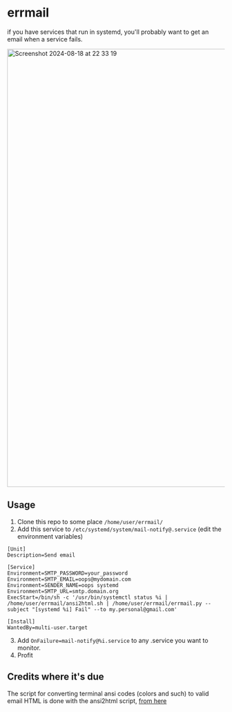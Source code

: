 # errmail

if you have services that run in systemd, you'll probably want to get an email when a service fails.

<img width="1015" alt="Screenshot 2024-08-18 at 22 33 19" src="https://github.com/user-attachments/assets/58d269bd-1fe8-415f-bb7b-ca524392bc55">

## Usage

1. Clone this repo to some place `/home/user/errmail/`
2. Add this service to `/etc/systemd/system/mail-notify@.service` (edit the environment variables)

```
[Unit]
Description=Send email

[Service]
Environment=SMTP_PASSWORD=your_password
Environment=SMTP_EMAIL=oops@mydomain.com
Environment=SENDER_NAME=oops systemd
Environment=SMTP_URL=smtp.domain.org
ExecStart=/bin/sh -c '/usr/bin/systemctl status %i | /home/user/errmail/ansi2html.sh | /home/user/errmail/errmail.py --subject "[systemd %i] Fail" --to my.personal@gmail.com'

[Install]
WantedBy=multi-user.target
```

3. Add `OnFailure=mail-notify@%i.service` to any .service you want to monitor.
4. Profit

## Credits where it's due

The script for converting terminal ansi codes (colors and such) to valid email HTML is done with the ansi2html script, [from here][1]

[1]: https://github.com/pixelb/scripts/blob/master/scripts/ansi2html.sh
